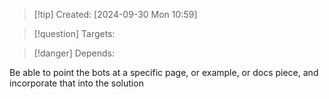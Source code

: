 
>[!tip] Created: [2024-09-30 Mon 10:59]

>[!question] Targets: 

>[!danger] Depends: 

Be able to point the bots at a specific page, or example, or docs piece, and incorporate that into the solution